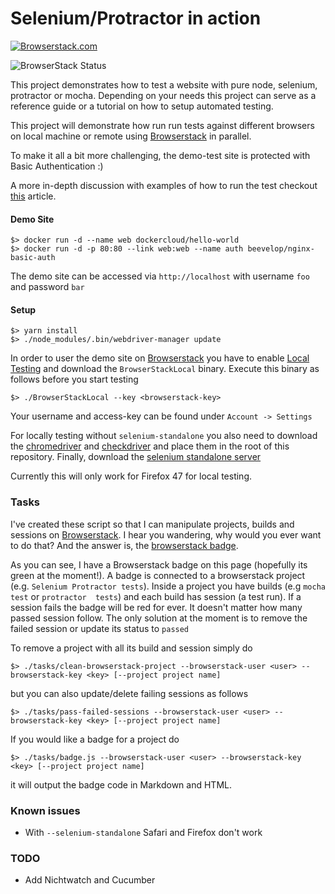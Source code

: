 # Selenium/Protractor in action  

[![Browserstack.com](/browserstack-logo-small.png)](https://browserstack.com) 

![BrowserStack Status](https://www.browserstack.com/automate/badge.svg?badge_key=SW5jemxFMi9URmh6SEtGOC9yN0dlRzZlME5Vd3RWYklTd0xMRHlLOEhmQT0tLWthYzAwM0xaaVBiRmpORTV0SXR1RVE9PQ==--fe0340b981aedb79e9f8271da1c6c0d0f92e1e17)

This project demonstrates how to test a website with pure node, selenium, protractor or mocha. Depending on 
your needs this project can serve as a reference guide or a tutorial on how to setup automated testing.

This project will demonstrate how run run tests against different browsers on local machine or remote using 
[Browserstack](https://www.browserstack.com) in parallel.

To make it all a bit more challenging, the demo-test site is protected with Basic Authentication :)

A more in-depth discussion with examples of how to run the test checkout [this](https://scaljeri.github.io/selenium-protractor-browserstack/) article.

#### Demo Site

    $> docker run -d --name web dockercloud/hello-world
    $> docker run -d -p 80:80 --link web:web --name auth beevelop/nginx-basic-auth

The demo site can be accessed via `http://localhost` with username `foo` and password `bar`

#### Setup

    $> yarn install
    $> ./node_modules/.bin/webdriver-manager update
    
In order to user the demo site on [Browserstack](https://browserstack.com) you have to enable [Local Testing](https://www.browserstack.com/local-testing)
and download the `BrowserStackLocal` binary. Execute this binary as follows before you start testing

    $> ./BrowserStackLocal --key <browserstack-key>
    
Your username and access-key can be found under `Account -> Settings`

For locally testing without `selenium-standalone` you also need to download the [chromedriver](https://sites.google.com/a/chromium.org/chromedriver/downloads)
and [checkdriver](https://github.com/mozilla/geckodriver/releases/) and place them in the root of this repository. Finally, 
download the [selenium standalone server](http://www.seleniumhq.org/download/)

Currently this will only work for Firefox 47 for local testing.

### Tasks 
I've created these script so that I can manipulate projects, builds and sessions on [Browserstack](https://browserstack.com). 
I hear you wandering, why would you ever want to do that? And the answer is, the [browserstack badge](https://www.browserstack.com/automate/status-badges).

As you can see, I have a Browserstack badge on this page (hopefully its green at the moment!). A badge is connected to a 
browserstack project (e.g. `Selenium Protractor tests`). Inside a project you have builds (e.g `mocha test` or `protractor 
tests`) and each build has session (a test run). If a session fails the badge will be red for ever. It doesn't matter how 
many passed session follow. The only solution at the moment is to remove the failed session or update its status to `passed`
 
To remove a project with all its build and session simply do
  
    $> ./tasks/clean-browserstack-project --browserstack-user <user> --browserstack-key <key> [--project project name]
    
but you can also update/delete failing sessions as follows

    $> ./tasks/pass-failed-sessions --browserstack-user <user> --browserstack-key <key> [--project project name]
    
If you would like a badge for a project do
  
    $> ./tasks/badge.js --browserstack-user <user> --browserstack-key <key> [--project project name]
    
it will output the badge code in Markdown and HTML.

### Known issues

   * With `--selenium-standalone` Safari and Firefox don't work
   
### TODO

  * Add Nichtwatch and Cucumber

